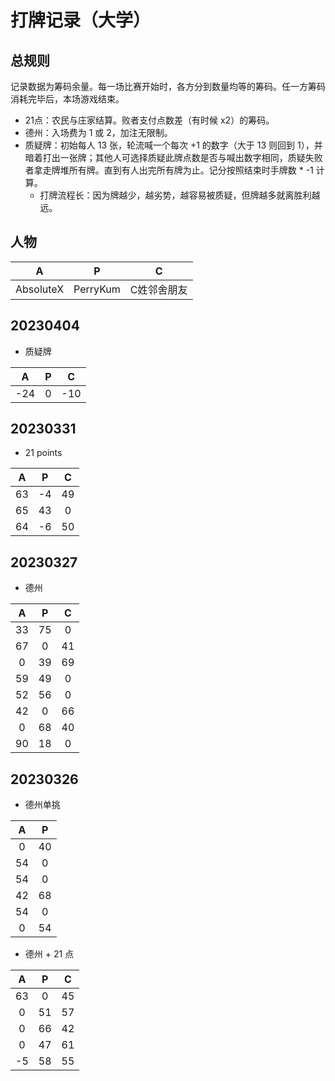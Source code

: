# 打牌记录（大学）
## 总规则
记录数据为筹码余量。每一场比赛开始时，各方分到数量均等的筹码。任一方筹码消耗完毕后，本场游戏结束。
* 21点：农民与庄家结算。败者支付点数差（有时候 x2）的筹码。
* 德州：入场费为 1 或 2，加注无限制。
* 质疑牌：初始每人 13 张，轮流喊一个每次 +1 的数字（大于 13 则回到 1），并暗着打出一张牌；其他人可选择质疑此牌点数是否与喊出数字相同，质疑失败者拿走牌堆所有牌。直到有人出完所有牌为止。记分按照结束时手牌数 * -1 计算。
    * 打牌流程长：因为牌越少，越劣势，越容易被质疑，但牌越多就离胜利越远。
## 人物
|A|P|C|
| :-: | :-: | :-: |
|AbsoluteX|PerryKum|C姓邻舍朋友|
## 20230404
* 质疑牌

|A|P|C|
| :-: | :-: | :-: |
|-24|0|-10|
## 20230331
* 21 points

|A|P|C|
| :-: | :-: | :-: |
|63|-4|49|
|65|43|0|
|64|-6|50|
## 20230327
* 德州

|A|P|C|
| :-: | :-: | :-: |
|33|75|0|
|67|0|41|
|0|39|69|
|59|49|0|
|52|56|0|
|42|0|66|
|0|68|40|
|90|18|0|
## 20230326
* 德州单挑

|A|P|
| :-: | :-: |
|0|40|
|54|0|
|54|0|
|42|68|
|54|0|
|0|54|

* 德州 + 21 点

|A|P|C|
| :-: | :-: | :-: |
|63|0|45|
|0|51|57|
|0|66|42|
|0|47|61|
|-5|58|55|